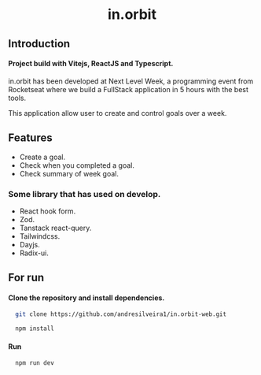 <h1 align="center">in.orbit</h1>

## Introduction

#### Project build with Vitejs, ReactJS and Typescript.

<p>in.orbit has been developed at Next Level Week, a programming event from Rocketseat where we build a FullStack application in 5 hours with the best tools.</p>

<p>This application allow user to create and control goals over a week.</p>

## Features

- Create a goal.
- Check when you completed a goal.
- Check summary of week goal.

### Some library that has used on develop.

- React hook form.
- Zod.
- Tanstack react-query.
- Tailwindcss.
- Dayjs.
- Radix-ui.

## For run

#### Clone the repository and install dependencies.

```bash
  git clone https://github.com/andresilveira1/in.orbit-web.git

  npm install
```

#### Run

```bash
  npm run dev
```
